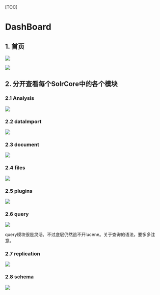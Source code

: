 [TOC]

# DashBoard

## 1. 首页

![](../../image/solr/dashboard1.png)

![](../../image/solr/dashboard2.png)

## 2. 分开查看每个SolrCore中的各个模块

### 2.1 Analysis

![](../../image/solr/analysis.png)

### 2.2 dataImport

![](../../image/solr/dataimport.png)

### 2.3 document

![](../../image/solr/docuemnt.png)

### 2.4 files

![](../../image/solr/files.png)

### 2.5 plugins

![](../../image/solr/plugins.png)

### 2.6 query

![](../../image/solr/query.png)

query模块很是灵活，不过底层仍然逃不开lucene。关于查询的语法，要多多注意。

### 2.7 replication

![](../../image/solr/replication.png)

### 2.8 schema

![](../../image/solr/schema.png)